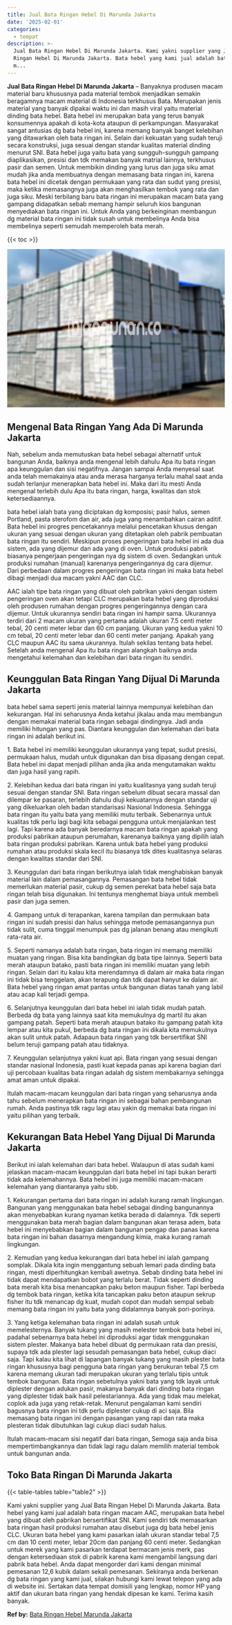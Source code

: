 ```yaml
---
title: Jual Bata Ringan Hebel Di Marunda Jakarta
date: '2025-02-01'
categories:
  - tempat
description: >-
  Jual Bata Ringan Hebel Di Marunda Jakarta. Kami yakni supplier yang Jual Bata
  Ringan Hebel Di Marunda Jakarta. Bata hebel yang kami jual adalah bata ringan
  m...
---
```


**Jual Bata Ringan Hebel Di Marunda Jakarta** – Banyaknya produsen macam material baru khususnya pada material tembok menjadikan semakin beragamnya macam material di Indonesia terkhusus Bata. Merupakan jenis material yang banyak dipakai waktu ini dan masih viral yaitu material dinding bata hebel. Bata hebel ini merupakan bata yang terus banyak konsumennya apakah di kota-kota ataupun di perkampungan. Masyarakat sangat antusias dg bata hebel ini, karena memang banyak banget kelebihan yang ditawarkan oleh bata ringan ini. Selain dari kekuatan yang sudah teruji secara konstruksi, juga sesuai dengan standar kualitas material dinding menurut SNI. Bata hebel juga yaitu bata yang sungguh-sungguh gampang diaplikasikan, presisi dan tdk memakan banyak matrial lainnya, terkhusus pasir dan semen. Untuk membikin dinding yang lurus dan juga siku amat mudah jika anda membuatnya dengan memasang bata ringan ini, karena bata hebel ini dicetak dengan permukaan yang rata dan sudut yang presisi, maka ketika memasangnya juga akan menghasilkan tembok yang rata dan juga siku. Meski terbilang baru bata ringan ini merupakan macam bata yang gampang didapatkan sebab memang hampir seluruh kios bangunan menyediakan bata ringan ini. Untuk Anda yang berkeinginan membangun dg material bata ringan ini tidak susah untuk membelinya Anda bisa membelinya seperti semudah memperoleh bata merah.

{{< toc >}}

![Jual Bata Ringan Hebel Di Marunda Jakarta](/images/jual-hebel-murah-44.png)

## Mengenal Bata Ringan Yang Ada Di Marunda Jakarta

Nah, sebelum anda memutuskan bata hebel sebagai alternatif untuk bangunan Anda, baiknya anda mengenal lebih dahulu Apa itu bata ringan apa keunggulan dan sisi negatifnya. Jangan sampai Anda menyesal saat anda telah memakainya atau anda merasa harganya terlalu mahal saat anda sudah terlanjur menerapkan bata hebel ini. Maka dari itu mesti Anda mengenal terlebih dulu Apa itu bata ringan, harga, kwalitas dan stok ketersediaannya.

bata hebel ialah bata yang diciptakan dg komposisi; pasir halus, semen Portland, pasta sterofom dan air, ada juga yang menambahkan cairan aditif. Bata hebel ini progres pencetakannya melalui pencetakan khusus dengan ukuran yang sesuai dengan ukuran yang ditetapkan oleh pabrik pembuatan bata ringan itu sendiri. Meskipun proses pengeringan bata hebel ini ada dua sistem, ada yang dijemur dan ada yang di oven. Untuk produksi pabrik biasanya pengerjaan pengeringan nya dg sistem di oven. Sedangkan untuk produksi rumahan (manual) karenanya pengeringannya dg cara dijemur. Dari perbedaan dalam progres pengeringan bata ringan ini maka bata hebel dibagi menjadi dua macam yakni AAC dan CLC.

AAC ialah tipe bata ringan yang dibuat oleh pabrikan yakni dengan sistem pengeringan oven akan tetapi CLC merupakan bata hebel yang diproduksi oleh produsen rumahan dengan progres pengeringannya dengan cara dijemur. Untuk ukurannya sendiri bata ringan ini hampir sama. Ukurannya terdiri dari 2 macam ukuran yang pertama adalah ukuran 7.5 centi meter tebal, 20 centi meter lebar dan 60 cm panjang. Ukuran yang kedua yakni 10 cm tebal, 20 centi meter lebar dan 60 centi meter panjang. Apakah yang CLC maupun AAC itu sama ukurannya. Itulah sekilas tentang bata hebel. Setelah anda mengenal Apa itu bata ringan alangkah baiknya anda mengetahui kelemahan dan kelebihan dari bata ringan itu sendiri.

## Keunggulan Bata Ringan Yang Dijual Di Marunda Jakarta

bata hebel sama seperti jenis material lainnya mempunyai kelebihan dan kekurangan. Hal ini seharusnya Anda ketahui jikalau anda mau membangun dengan memakai material bata ringan sebagai dindingnya. Jadi anda memiliki hitungan yang pas. Diantara keunggulan dan kelemahan dari bata ringan ini adalah berikut ini.

1\. Bata hebel ini memiliki keunggulan ukurannya yang tepat, sudut presisi, permukaan halus, mudah untuk digunakan dan bisa dipasang dengan cepat. Bata hebel ini dapat menjadi pilihan anda jika anda mengutamakan waktu dan juga hasil yang rapih.

2\. Kelebihan kedua dari bata ringan ini yaitu kualitasnya yang sudah teruji sesuai dengan standar SNI. Bata ringan sebelum dibuat secara massal dan dilempar ke pasaran, terlebih dahulu diuji kekuatannya dengan standar uji yang dikeluarkan oleh badan standarisasi Nasional Indonesia. Sehingga bata ringan itu yaitu bata yang memiliki mutu terbaik. Sebenarnya untuk kualitas tdk perlu lagi bagi kita sebagai pengguna untuk menjalankan test lagi. Tapi karena ada banyak beredarnya macam bata ringan apakah yang produksi pabrikan ataupun perumahan, karenanya baiknya yang dipilih ialah bata ringan produksi pabrikan. Karena untuk bata hebel yang produksi rumahan atau produksi skala kecil itu biasanya tdk dites kualitasnya selaras dengan kwalitas standar dari SNI.

3\. Keunggulan dari bata ringan berikutnya ialah tidak menghabiskan banyak material lain dalam pemasangannya. Pemasangan bata hebel tidak memerlukan material pasir, cukup dg semen perekat bata hebel saja bata ringan telah bisa digunakan. Ini tentunya menghemat biaya untuk membeli pasir dan juga semen.

4\. Gampang untuk di terapankan, karena tampilan dan permukaan bata ringan ini sudah presisi dan halus sehingga metode pemasangannya pun tidak sulit, cuma tinggal menumpuk pas dg jalanan benang atau mengikuti rata-rata air.

5\. Seperti namanya adalah bata ringan, bata ringan ini memang memiliki muatan yang ringan. Bisa kita bandingkan dg bata tipe lainnya. Seperti bata merah ataupun batako, pasti bata ringan ini memiliki muatan yang lebih ringan. Selain dari itu kalau kita merendamnya di dalam air maka bata ringan ini tidak bisa tenggelam, akan terapung dan tdk dapat hanyut ke dalam air. Bata hebel yang ringan amat pantas untuk bangunan diatas tanah yang labil atau acap kali terjadi gempa.

6\. Selanjutnya keunggulan dari bata hebel ini ialah tidak mudah patah. Berbeda dg bata yang lainnya saat kita memukulnya dg martil itu akan gampang patah. Seperti bata merah ataupun batako itu gampang patah kita lempar atau kita pukul, berbeda dg bata ringan ini dikala kita memukulnya akan sulit untuk patah. Adapaun bata ringan yang tdk bersertifikat SNI belum teruji gampang patah atau tidaknya.

7\. Keunggulan selanjutnya yakni kuat api. Bata ringan yang sesuai dengan standar nasional Indonesia, pasti kuat kepada panas api karena bagian dari uji percobaan kualitas bata ringan adalah dg sistem membakarnya sehingga amat aman untuk dipakai.

Itulah macam-macam keunggulan dari bata ringan yang seharusnya anda tahu sebelum menerapkan bata ringan ini sebagai bahan pembangunan rumah. Anda pastinya tdk ragu lagi atau yakin dg memakai bata ringan ini yaitu pilihan yang terbaik.

## Kekurangan Bata Hebel Yang Dijual Di Marunda Jakarta

Berikut ini ialah kelemahan dari bata hebel. Walaupun di atas sudah kami jelaskan macam-macam keunggulan dari bata hebel ini tapi bukan berarti tidak ada kelemahannya. Bata hebel ini juga memiliki macam-macam kelemahan yang diantaranya yaitu sbb.

1\. Kekurangan pertama dari bata ringan ini adalah kurang ramah lingkungan. Bangunan yang menggunakan bata hebel sebagai dinding bangunannya akan menyebabkan kurang nyaman ketika berada di dalamnya. Tdk seperti menggunakan bata merah bagian dalam bangunan akan terasa adem, bata hebel ini menyebabkan bagian dalam bangunan pengap dan panas karena bata ringan ini bahan dasarnya mengandung kimia, maka kurang ramah lingkungan.

2\. Kemudian yang kedua kekurangan dari bata hebel ini ialah gampang somplak. Dikala kita ingin menggantung sebuah lemari pada dinding bata ringan, mesti diperhitungkan kembali awetnya. Sebab dinding bata hebel ini tidak dapat mendapatkan bobot yang terlalu berat. Tidak seperti dinding bata merah kita bisa menancapkan paku beton maupun fisher. Tapi berbeda dg tembok bata ringan, ketika kita tancapkan paku beton ataupun sekrup fisher itu tdk menancap dg kuat, mudah copot dan mudah sempal sebab memang bata ringan ini yaitu bata yang didalamnya banyak pori-porinya.

3\. Yang ketiga kelemahan bata ringan ini adalah susah untuk memelesternya. Banyak tukang yang masih melester tembok bata hebel ini, padahal sebenarnya bata hebel ini diproduksi agar tidak menggunakan sistem plester. Makanya bata hebel dibuat dg permukaan rata dan presisi, supaya tdk ada plester lagi sesudah pemasangan bata hebel, cukup diaci saja. Tapi kalau kita lihat di lapangan banyak tukang yang masih plester bata ringan khususnya bagi pengguna bata ringan yang berukuran tebal 7,5 cm karena memang ukuran tadi merupakan ukuran yang terlalu tipis untuk tembok bangunan. Bata ringan sebetulnya yakni bata yang tdk layak untuk diplester dengan adukan pasir, makanya banyak dari dinding bata ringan yang diplester tidak baik hasil pelestariannya. Ada yang tidak mau melekat, coplok ada juga yang retak-retak. Menurut pengalaman kami sendiri bagusnya bata ringan ini tdk perlu diplester cukup di aci saja. Bila memasang bata ringan ini dengan pasangan yang rapi dan rata maka plesteran tidak dibutuhkan lagi cukup diaci sudah halus.

Itulah macam-macam sisi negatif dari bata ringan, Semoga saja anda bisa mempertimbangkannya dan tidak lagi ragu dalam memilih material tembok untuk bangunan anda.

## Toko Bata Ringan Di Marunda Jakarta

{{< table-tables table="table2" >}}

Kami yakni supplier yang Jual Bata Ringan Hebel Di Marunda Jakarta. Bata hebel yang kami jual adalah bata ringan macam AAC, merupakan bata hebel yang dibuat oleh pabrikan bersertifikat SNI. Kami sendiri tdk memasarkan bata ringan hasil produksi rumahan atau disebut juga dg bata hebel jenis CLC. Ukuran bata hebel yang kami pasarkan ialah ukuran standar tebal 7,5 cm dan 10 centi meter, lebar 20cm dan panjang 60 centi meter. Sedangkan untuk merek yang kami pasarkan terdapat bermacam jenis merk, pas dengan ketersediaan stok di pabrik karena kami mengambil langsung dari pabrik bata hebel. Anda dapat mengorder dari kami dengan minimal pemesanan 12,6 kubik dalam sekali pemesanan. Sekiranya anda berkenan dg bata ringan yang kami jual, silakan hubungi kami lewat telepon yang ada di website ini. Sertakan data tempat domisili yang lengkap, nomor HP yang aktif dan ukuran bata ringan yang hendak dipesan ke kami. Terima kasih banyak.

**Ref by:** [Bata Ringan Hebel Marunda Jakarta](https://id.wikipedia.org/wiki/Bata)
